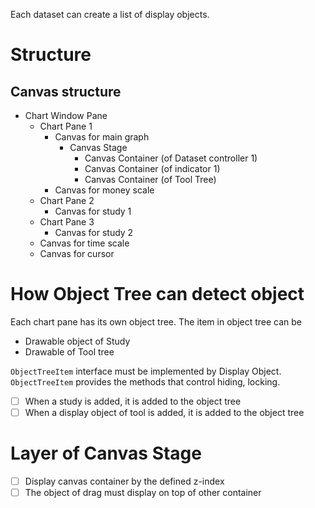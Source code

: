 Each dataset can create a list of display objects.

# Structure

## Canvas structure
- Chart Window Pane
    - Chart Pane 1
        - Canvas for main graph
            - Canvas Stage
                - Canvas Container (of Dataset controller 1)
                - Canvas Container (of indicator 1)
                - Canvas Container (of Tool Tree)
        - Canvas for money scale
    - Chart Pane 2
        - Canvas for study 1
    - Chart Pane 3
        - Canvas for study 2
    - Canvas for time scale
    - Canvas for cursor

# How Object Tree can detect object

Each chart pane has its own object tree.
The item in object tree can be
- Drawable object of Study
- Drawable of Tool tree

`ObjectTreeItem` interface must be implemented by Display Object.
`ObjectTreeItem` provides the methods that control hiding, locking.

- [ ] When a study is added, it is added to the object tree
- [ ] When a display object of tool is added, it is added to the object tree

# Layer of Canvas Stage
- [ ] Display canvas container by the defined z-index
- [ ] The object of drag must display on top of other container